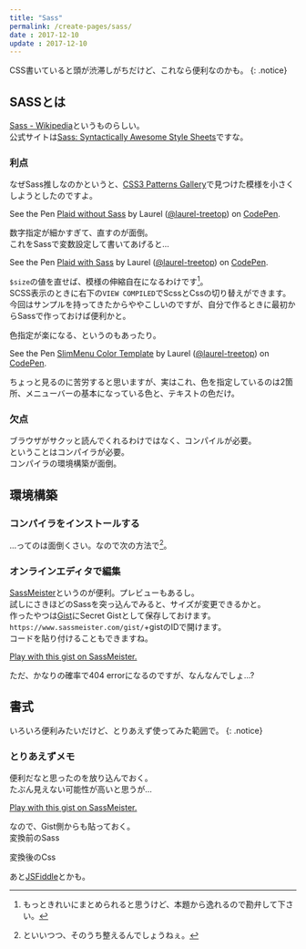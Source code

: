 ```yaml
---
title: "Sass"
permalink: /create-pages/sass/
date : 2017-12-10
update : 2017-12-10
---
```

CSS書いていると頭が渋滞しがちだけど、これなら便利なのかも。
{: .notice}

## SASSとは

[Sass - Wikipedia](https://ja.wikipedia.org/wiki/Sass)というものらしい。  
公式サイトは[Sass: Syntactically Awesome Style Sheets](http://sass-lang.com/)ですな。  

### 利点
なぜSass推しなのかというと、[CSS3 Patterns Gallery](http://lea.verou.me/css3patterns/)で見つけた模様を小さくしようとしたのですよ。

<p data-height="400" data-theme-id="31931" data-slug-hash="LOwqYr" data-default-tab="css,result" data-user="laurel-treetop" data-embed-version="2" data-pen-title="Plaid  without Sass" class="codepen">See the Pen <a href="https://codepen.io/laurel-treetop/pen/LOwqYr/">Plaid  without Sass</a> by Laurel (<a href="https://codepen.io/laurel-treetop">@laurel-treetop</a>) on <a href="https://codepen.io">CodePen</a>.</p>
<script async src="https://production-assets.codepen.io/assets/embed/ei.js"></script>

数字指定が細かすぎて、直すのが面倒。  
これをSassで変数設定して書いてあげると…
<p data-height="400" data-theme-id="31931" data-slug-hash="vWovov" data-default-tab="css,result" data-user="laurel-treetop" data-embed-version="2" data-pen-title="Plaid with Sass" class="codepen">See the Pen <a href="https://codepen.io/laurel-treetop/pen/vWovov/">Plaid with Sass</a> by Laurel (<a href="https://codepen.io/laurel-treetop">@laurel-treetop</a>) on <a href="https://codepen.io">CodePen</a>.</p>
<script async src="https://production-assets.codepen.io/assets/embed/ei.js"></script>

`$size`の値を直せば、模様の伸縮自在になるわけです[^css2sass]。  
SCSS表示のときに右下の`VIEW COMPILED`でScssとCssの切り替えができます。  
今回はサンプルを持ってきたからややこしいのですが、自分で作るときに最初からSassで作っておけば便利かと。

[^css2sass]: もっときれいにまとめられると思うけど、本題から逸れるので勘弁して下さい。

色指定が楽になる、というのもあったり。
<p data-height="300" data-theme-id="31931" data-slug-hash="vWbbLZ" data-default-tab="css,result" data-user="laurel-treetop" data-embed-version="2" data-pen-title="SlimMenu Color Template" class="codepen">See the Pen <a href="https://codepen.io/laurel-treetop/pen/vWbbLZ/">SlimMenu Color Template</a> by Laurel (<a href="https://codepen.io/laurel-treetop">@laurel-treetop</a>) on <a href="https://codepen.io">CodePen</a>.</p>
<script async src="https://production-assets.codepen.io/assets/embed/ei.js"></script>
ちょっと見るのに苦労すると思いますが、実はこれ、色を指定しているのは2箇所、メニューバーの基本になっている色と、テキストの色だけ。  

### 欠点

ブラウザがサクッと読んでくれるわけではなく、コンパイルが必要。  
ということはコンパイラが必要。  
コンパイラの環境構築が面倒。  

## 環境構築

### コンパイラをインストールする

…ってのは面倒くさい。なので次の方法で[^sasscompiler]。  

[^sasscompiler]: といいつつ、そのうち整えるんでしょうねぇ。  

### オンラインエディタで編集

[SassMeister](https://www.sassmeister.com/)というのが便利。プレビューもあるし。  
試しにさきほどのSassを突っ込んでみると、サイズが変更できるかと。  
作ったやつは[Gist](https://gist.github.com/)にSecret Gistとして保存しておけます。  
`https://www.sassmeister.com/gist/`+gistのIDで開けます。  
コードを貼り付けることもできますね。  
<p class="sassmeister" data-gist-id="d9f98cddaaf413b1a655f04d0b1c8ba9" data-height="480" data-theme="tomorrow"><a href="https://www.sassmeister.com/gist/d9f98cddaaf413b1a655f04d0b1c8ba9">Play with this gist on SassMeister.</a></p><script src="https://cdn.sassmeister.com/js/embed.js" async></script>
ただ、かなりの確率で404 errorになるのですが、なんなんでしょ…?

## 書式

いろいろ便利みたいだけど、とりあえず使ってみた範囲で。
{: .notice}

### とりあえずメモ

便利だなと思ったのを放り込んでおく。  
たぶん見えない可能性が高いと思うが…
<p class="sassmeister" data-gist-id="a5eb8ea45ea8da208e9b8836f3105b69" data-height="480" data-theme="tomorrow"><a href="https://www.sassmeister.com/gist/a5eb8ea45ea8da208e9b8836f3105b69">Play with this gist on SassMeister.</a></p><script src="https://cdn.sassmeister.com/js/embed.js" async></script>

なので、Gist側からも貼っておく。  
変換前のSass
<script src="https://gist.github.com/a5eb8ea45ea8da208e9b8836f3105b69.js?file=SassMeister-input.scss"></script>

変換後のCss
<script src="https://gist.github.com/a5eb8ea45ea8da208e9b8836f3105b69.js?file=SassMeister-output.css"></script>

あと[JSFiddle](//jsfiddle.net/)とかも。
<script async src="//jsfiddle.net/treetop/ba4mvyyd/1/embed/css/"></script>